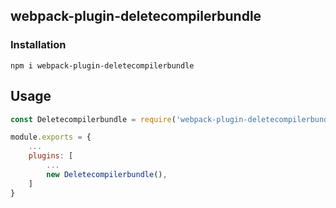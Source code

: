 ## webpack-plugin-deletecompilerbundle

### Installation

`npm i webpack-plugin-deletecompilerbundle`

## Usage

```javascript
const Deletecompilerbundle = require('webpack-plugin-deletecompilerbundle');

module.exports = {
    ...
    plugins: [
        ...
        new Deletecompilerbundle(),
    ]
}
```
